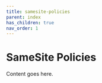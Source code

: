 ```yaml
---
title: samesite-policies
parent: index
has_children: true
nav_order: 1
---
```


# SameSite Policies

Content goes here.
